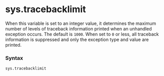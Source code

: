 # sys.tracebacklimit

When this variable is set to an integer value, it determines the maximum number of levels of traceback information printed when an unhandled exception occurs. The default is `1000`. When set to `0` or less, all traceback information is suppressed and only the exception type and value are printed.

### Syntax

```python
sys.tracebacklimit
```